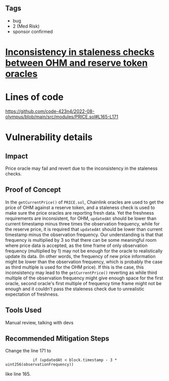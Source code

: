 ## Tags

- bug
- 2 (Med Risk)
- sponsor confirmed

# [Inconsistency in staleness checks between OHM and reserve token oracles](https://github.com/code-423n4/2022-08-olympus-findings/issues/391) 

# Lines of code

https://github.com/code-423n4/2022-08-olympus/blob/main/src/modules/PRICE.sol#L165-L171


# Vulnerability details

## Impact
Price oracle may fail and revert due to the inconsistency in the staleness checks. 

## Proof of Concept

In the `getCurrentPrice()` of `PRICE.sol`, Chainlink oracles are used to get the price of OHM against a reserve token, and a staleness check is used to make sure the price oracles are reporting fresh data. Yet the freshness requirements are inconsistent, for OHM, `updatedAt` should be lower than current timestamp minus three times the observation frequency, while for the reserve price, it is required that `updatedAt` should be lower than current timestamp minus the observation frequency. Our understanding is that that frequency is multiplied by 3 so that there can be some meaningful room where price data is accepted, as the time frame of only observation frequency (multiplied by 1) may not be enough for the oracle to realistically update its data.  (In other words, the frequency of new price information might be lower than the observation frequency, which is probably the case as third multiple is used for the OHM price).  If this is the case, this inconsistency may lead to the `getCurrentPrice()` reverting as while third multiple of the observation frequency might give enough space for the first oracle, second oracle's first multiple of frequency time frame might not be enough and it couldn't pass the staleness check due to unrealistic expectation of freshness. 

## Tools Used
Manual review, talking with devs

## Recommended Mitigation Steps
Change the line 171 to 
```
            if (updatedAt < block.timestamp - 3 * uint256(observationFrequency))
```
like line 165. 